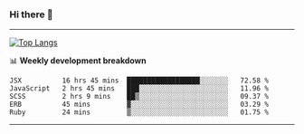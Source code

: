 ### Hi there 👋

-------
[![Top Langs](https://github-readme-stats.vercel.app/api/top-langs/?username=ashish-r)](https://github.com/anuraghazra/github-readme-stats)

📊 **Weekly development breakdown**
<!--START_SECTION:waka-->
```text
JSX          16 hrs 45 mins  ██████████████████░░░░░░░   72.58 % 
JavaScript   2 hrs 45 mins   ███░░░░░░░░░░░░░░░░░░░░░░   11.96 % 
SCSS         2 hrs 9 mins    ██▒░░░░░░░░░░░░░░░░░░░░░░   09.37 % 
ERB          45 mins         ▓░░░░░░░░░░░░░░░░░░░░░░░░   03.29 % 
Ruby         24 mins         ▒░░░░░░░░░░░░░░░░░░░░░░░░   01.75 % 
```
<!--END_SECTION:waka-->
-------

<!--
**ashish-r/ashish-r** is a ✨ _special_ ✨ repository because its `README.md` (this file) appears on your GitHub profile.

Here are some ideas to get you started:

- 🔭 I’m currently working on ...
- 🌱 I’m currently learning ...
- 👯 I’m looking to collaborate on ...
- 🤔 I’m looking for help with ...
- 💬 Ask me about ...
- 📫 How to reach me: ...
- 😄 Pronouns: ...
- ⚡ Fun fact: ...
-->
